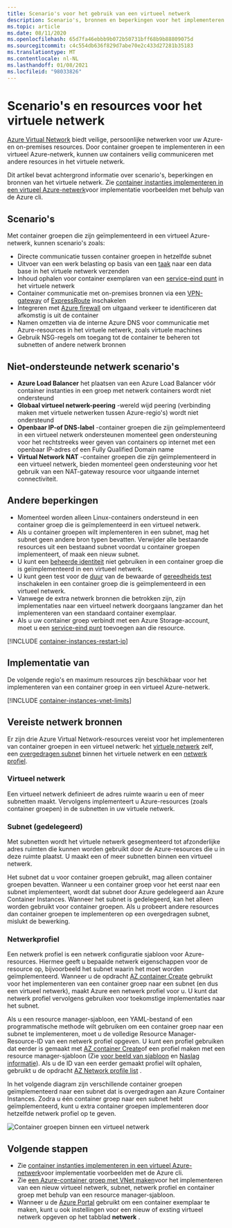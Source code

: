 ```yaml
---
title: Scenario's voor het gebruik van een virtueel netwerk
description: Scenario's, bronnen en beperkingen voor het implementeren van container groepen naar een virtueel Azure-netwerk.
ms.topic: article
ms.date: 08/11/2020
ms.openlocfilehash: 65d7fa46ebbb9b072b50731bff68b9b88809075d
ms.sourcegitcommit: c4c554db636f829d7abe70e2c433d27281b35183
ms.translationtype: MT
ms.contentlocale: nl-NL
ms.lasthandoff: 01/08/2021
ms.locfileid: "98033826"
---
```

# <a name="virtual-network-scenarios-and-resources"></a>Scenario's en resources voor het virtuele netwerk

[Azure Virtual Network](../virtual-network/virtual-networks-overview.md) biedt veilige, persoonlijke netwerken voor uw Azure-en on-premises resources. Door container groepen te implementeren in een virtueel Azure-netwerk, kunnen uw containers veilig communiceren met andere resources in het virtuele netwerk. 

Dit artikel bevat achtergrond informatie over scenario's, beperkingen en bronnen van het virtuele netwerk. Zie [container instanties implementeren in een virtueel Azure-netwerk](container-instances-vnet.md)voor implementatie voorbeelden met behulp van de Azure cli.

## <a name="scenarios"></a>Scenario's

Met container groepen die zijn geïmplementeerd in een virtueel Azure-netwerk, kunnen scenario's zoals:

* Directe communicatie tussen container groepen in hetzelfde subnet
* Uitvoer van een werk belasting op basis van een [taak](container-instances-restart-policy.md) naar een data base in het virtuele netwerk verzenden
* Inhoud ophalen voor container exemplaren van een [service-eind punt](../virtual-network/virtual-network-service-endpoints-overview.md) in het virtuele netwerk
* Container communicatie met on-premises bronnen via een [VPN-gateway](../vpn-gateway/vpn-gateway-about-vpngateways.md) of [ExpressRoute](../expressroute/expressroute-introduction.md) inschakelen
* Integreren met [Azure firewall](../firewall/overview.md) om uitgaand verkeer te identificeren dat afkomstig is uit de container 
* Namen omzetten via de interne Azure DNS voor communicatie met Azure-resources in het virtuele netwerk, zoals virtuele machines
* Gebruik NSG-regels om toegang tot de container te beheren tot subnetten of andere netwerk bronnen

## <a name="unsupported-networking-scenarios"></a>Niet-ondersteunde netwerk scenario's 

* **Azure Load Balancer** het plaatsen van een Azure Load Balancer vóór container instanties in een groep met netwerk containers wordt niet ondersteund
* **Globaal virtueel netwerk-peering** -wereld wijd peering (verbinding maken met virtuele netwerken tussen Azure-regio's) wordt niet ondersteund
* **Openbaar IP-of DNS-label** -container groepen die zijn geïmplementeerd in een virtueel netwerk ondersteunen momenteel geen ondersteuning voor het rechtstreeks weer geven van containers op internet met een openbaar IP-adres of een Fully Qualified Domain name
* **Virtual Network NAT** -container groepen die zijn geïmplementeerd in een virtueel netwerk, bieden momenteel geen ondersteuning voor het gebruik van een NAT-gateway resource voor uitgaande internet connectiviteit.

## <a name="other-limitations"></a>Andere beperkingen

* Momenteel worden alleen Linux-containers ondersteund in een container groep die is geïmplementeerd in een virtueel netwerk.
* Als u container groepen wilt implementeren in een subnet, mag het subnet geen andere bron typen bevatten. Verwijder alle bestaande resources uit een bestaand subnet voordat u container groepen implementeert, of maak een nieuw subnet.
* U kunt een [beheerde identiteit](container-instances-managed-identity.md) niet gebruiken in een container groep die is geïmplementeerd in een virtueel netwerk.
* U kunt geen test voor de [duur](container-instances-liveness-probe.md) van de bewaarde of [gereedheids test](container-instances-readiness-probe.md) inschakelen in een container groep die is geïmplementeerd in een virtueel netwerk.
* Vanwege de extra netwerk bronnen die betrokken zijn, zijn implementaties naar een virtueel netwerk doorgaans langzamer dan het implementeren van een standaard container exemplaar.
* Als u uw container groep verbindt met een Azure Storage-account, moet u een [service-eind punt](../virtual-network/virtual-network-service-endpoints-overview.md) toevoegen aan die resource.

[!INCLUDE [container-instances-restart-ip](../../includes/container-instances-restart-ip.md)]

## <a name="where-to-deploy"></a>Implementatie van

De volgende regio's en maximum resources zijn beschikbaar voor het implementeren van een container groep in een virtueel Azure-netwerk.

[!INCLUDE [container-instances-vnet-limits](../../includes/container-instances-vnet-limits.md)]

## <a name="required-network-resources"></a>Vereiste netwerk bronnen

Er zijn drie Azure Virtual Network-resources vereist voor het implementeren van container groepen in een virtueel netwerk: het [virtuele netwerk](#virtual-network) zelf, een [overgedragen subnet](#subnet-delegated) binnen het virtuele netwerk en een [netwerk profiel](#network-profile). 

### <a name="virtual-network"></a>Virtueel netwerk

Een virtueel netwerk definieert de adres ruimte waarin u een of meer subnetten maakt. Vervolgens implementeert u Azure-resources (zoals container groepen) in de subnetten in uw virtuele netwerk.

### <a name="subnet-delegated"></a>Subnet (gedelegeerd)

Met subnetten wordt het virtuele netwerk gesegmenteerd tot afzonderlijke adres ruimten die kunnen worden gebruikt door de Azure-resources die u in deze ruimte plaatst. U maakt een of meer subnetten binnen een virtueel netwerk.

Het subnet dat u voor container groepen gebruikt, mag alleen container groepen bevatten. Wanneer u een container groep voor het eerst naar een subnet implementeert, wordt dat subnet door Azure gedelegeerd aan Azure Container Instances. Wanneer het subnet is gedelegeerd, kan het alleen worden gebruikt voor container groepen. Als u probeert andere resources dan container groepen te implementeren op een overgedragen subnet, mislukt de bewerking.

### <a name="network-profile"></a>Netwerkprofiel

Een netwerk profiel is een netwerk configuratie sjabloon voor Azure-resources. Hiermee geeft u bepaalde netwerk eigenschappen voor de resource op, bijvoorbeeld het subnet waarin het moet worden geïmplementeerd. Wanneer u de opdracht [AZ container Create][az-container-create] gebruikt voor het implementeren van een container groep naar een subnet (en dus een virtueel netwerk), maakt Azure een netwerk profiel voor u. U kunt dat netwerk profiel vervolgens gebruiken voor toekomstige implementaties naar het subnet. 

Als u een resource manager-sjabloon, een YAML-bestand of een programmatische methode wilt gebruiken om een container groep naar een subnet te implementeren, moet u de volledige Resource Manager-Resource-ID van een netwerk profiel opgeven. U kunt een profiel gebruiken dat eerder is gemaakt met [AZ container Create][az-container-create]of een profiel maken met een resource manager-sjabloon (Zie [voor beeld van sjabloon](https://github.com/Azure/azure-quickstart-templates/tree/master/101-aci-vnet) en [Naslag informatie](/azure/templates/microsoft.network/networkprofiles)). Als u de ID van een eerder gemaakt profiel wilt ophalen, gebruikt u de opdracht [AZ Network profile list][az-network-profile-list] . 

In het volgende diagram zijn verschillende container groepen geïmplementeerd naar een subnet dat is overgedragen aan Azure Container Instances. Zodra u één container groep naar een subnet hebt geïmplementeerd, kunt u extra container groepen implementeren door hetzelfde netwerk profiel op te geven.

![Container groepen binnen een virtueel netwerk][aci-vnet-01]

## <a name="next-steps"></a>Volgende stappen

* Zie [container instanties implementeren in een virtueel Azure-netwerk](container-instances-vnet.md)voor implementatie voorbeelden met de Azure cli.
* Zie [een Azure-container groep met VNet maken](https://github.com/Azure/azure-quickstart-templates/tree/master/101-aci-vnet
)voor het implementeren van een nieuw virtueel netwerk, subnet, netwerk profiel en container groep met behulp van een resource manager-sjabloon.
* Wanneer u de [Azure Portal](container-instances-quickstart-portal.md) gebruikt om een container exemplaar te maken, kunt u ook instellingen voor een nieuw of exsting virtueel netwerk opgeven op het tabblad **netwerk** .


<!-- IMAGES -->
[aci-vnet-01]: ./media/container-instances-virtual-network-concepts/aci-vnet-01.png

<!-- LINKS - Internal -->
[az-container-create]: /cli/azure/container#az-container-create
[az-network-profile-list]: /cli/azure/network/profile#az-network-profile-list
